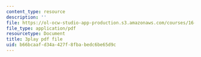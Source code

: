 ```yaml
---
content_type: resource
description: ''
file: https://ol-ocw-studio-app-production.s3.amazonaws.com/courses/16-842-fundamentals-of-systems-engineering-fall-2015/b66bcaafd34a427f8fbabedc6be65d9c_RsOCnszziDA.pdf
file_type: application/pdf
resourcetype: Document
title: 3play pdf file
uid: b66bcaaf-d34a-427f-8fba-bedc6be65d9c
---
```

